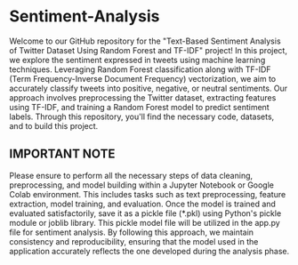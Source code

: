 # Sentiment-Analysis
Welcome to our GitHub repository for the "Text-Based Sentiment Analysis of Twitter Dataset Using Random Forest and TF-IDF" project! In this project, we explore the sentiment expressed in tweets using machine learning techniques. Leveraging Random Forest classification along with TF-IDF (Term Frequency-Inverse Document Frequency) vectorization, we aim to accurately classify tweets into positive, negative, or neutral sentiments. Our approach involves preprocessing the Twitter dataset, extracting features using TF-IDF, and training a Random Forest model to predict sentiment labels. Through this repository, you'll find the necessary code, datasets, and to build this project.
## IMPORTANT NOTE ##
Please ensure to perform all the necessary steps of data cleaning, preprocessing, and model building within a Jupyter Notebook or Google Colab environment. This includes tasks such as text preprocessing, feature extraction, model training, and evaluation. Once the model is trained and evaluated satisfactorily, save it as a pickle file (*.pkl) using Python's pickle module or joblib library. This pickle model file will be utilized in the app.py file for sentiment analysis. By following this approach, we maintain consistency and reproducibility, ensuring that the model used in the application accurately reflects the one developed during the analysis phase.

